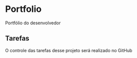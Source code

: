 # Portfolio
Portfólio do desenvolvedor

## Tarefas 

O controle das tarefas desse projeto será realizado no GitHub